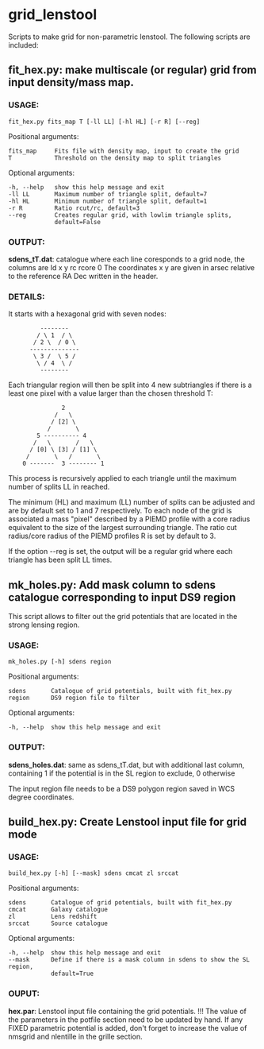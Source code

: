 # grid_lenstool
Scripts to make grid for non-parametric lenstool.
The following scripts are included:

  ## fit_hex.py: make multiscale (or regular) grid from input density/mass map.
  
  ### USAGE:
  
  `fit_hex.py fits_map T [-ll LL] [-hl HL] [-r R] [--reg]`
 
  Positional arguments:
  
    fits_map     Fits file with density map, input to create the grid
    T            Threshold on the density map to split triangles

  Optional arguments:
  
    -h, --help   show this help message and exit
    -ll LL       Maximum number of triangle split, default=7
    -hl HL       Minimum number of triangle split, default=1
    -r R         Ratio rcut/rc, default=3
    --reg        Creates regular grid, with lowlim triangle splits,
                 default=False
  
  
  ### OUTPUT:
  **sdens_tT.dat**: catalogue where each line coresponds to a grid node, the columns are
  Id x y rc rcore 0
  The coordinates x y are given in arsec relative to the reference RA Dec written in the header.
  
  ### DETAILS:
  It starts with a hexagonal grid with seven nodes:
  
             --------
            / \ 1  / \
           / 2 \  / 0 \
          --------------
           \ 3 /  \ 5 /
            \ / 4  \ /
             --------
 
  Each triangular region will then be split into 4 new subtriangles if there is a least one pixel with a value larger than
  the chosen threshold T: 
  
                   2
                 /   \
                / [2] \
               /       \
            5 ---------- 4
           /   \       /   \
          / [0] \ [3] / [1] \
         /       \   /       \
        0 -------  3 -------- 1
        
  This process is recursively applied to each triangle until the maximum number of splits LL in reached.
  
  The minimum (HL) and maximum (LL) number of splits can be adjusted and are by default set to 1 and 7 respectively.
  To each node of the grid is associated a mass "pixel" described by a PIEMD profile with a core radius equivalent to 
  the size of the largest surrounding triangle. The ratio cut radius/core radius of the PIEMD profiles R is set by 
  default to 3.
  
  If the option --reg is set, the output will be a regular grid where each triangle has been split LL times.



  ## mk_holes.py: Add mask column to sdens catalogue corresponding to input DS9 region
  This script allows to filter out the grid potentials that are located in the strong lensing region.


  ### USAGE:
  `mk_holes.py [-h] sdens region`
  
  Positional arguments:
  
    sdens       Catalogue of grid potentials, built with fit_hex.py
    region      DS9 region file to filter

  Optional arguments:
  
    -h, --help  show this help message and exit

  ### OUTPUT: 
  **sdens_holes.dat**: same as sdens_tT.dat, but with additional last column, containing 1 if the potential is in the SL 
  region to exclude, 0 otherwise

  The input region file needs to be a DS9 polygon region saved in WCS degree coordinates.
  
  
  
  ## build_hex.py: Create Lenstool input file for grid mode
  
  ### USAGE:
  `build_hex.py [-h] [--mask] sdens cmcat zl srccat`
  
  Positional arguments:
  
    sdens       Catalogue of grid potentials, built with fit_hex.py
    cmcat       Galaxy catalogue
    zl          Lens redshift
    srccat      Source catalogue

  Optional arguments:
  
    -h, --help  show this help message and exit
    --mask      Define if there is a mask column in sdens to show the SL region,
                default=True
                
  ### OUPUT:
  **hex.par**: Lenstool input file containing the grid potentials.
  !!! The value of the parameters in the potfile section need to be updated by hand.
  If any FIXED parametric potential is added, don't forget to increase the value of nmsgrid and nlentille in the grille
  section.
                
